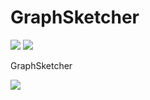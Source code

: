 GraphSketcher
=============

[![](http://res.cloudinary.com/dfzokzfi5/image/upload/c_scale,h_100/v1416983052/common/buy.png)](https://shopper.mycommerce.com/checkout/cart/add/55399-8)
[![](http://res.cloudinary.com/dfzokzfi5/image/upload/c_scale,h_96/v1416983052/common/cart.png)](https://shopper.mycommerce.com/checkout/cart/add/55399-8)

GraphSketcher

![](http://res.cloudinary.com/dfzokzfi5/image/upload/v1416972243/GraphSketcher/screen_graphsketcher.jpg)
